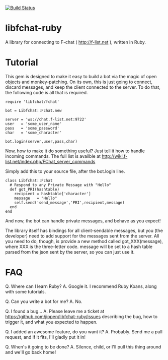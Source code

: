 [![Build Status](https://secure.travis-ci.org/jippen/libfchat-ruby.png?branch=master)](http://travis-ci.org/jippen/libfchat-ruby)

libfchat-ruby
=============

A library for connecting to F-chat ( http://f-list.net ), written in Ruby.

Tutorial
========
This gem is designed to make it easy to build a bot via the magic of open
objects and monkey-patching. On its own, this is just going to connect, 
discard messages, and keep the client connected to the server. To do that,
the following code is all that is required.

    require 'libfchat/fchat'
    
    bot = Libfchat::Fchat.new
    
    server = 'ws://chat.f-list.net:9722'
    user   = 'some_user_name'
    pass   = 'some_password'
    char   = 'some_character'
    
    bot.login(server,user,pass,char)


Now, how to make it do something useful? Just tell it how to handle incoming
commands. The full list is availble at http://wiki.f-list.net/index.php/FChat_server_commands

Simply add this to your source file, after the bot.login line.

    class Libfchat::Fchat
      # Respond to any Private Message with "Hello"
      def got_PRI(hashtable)
        recipient = hashtable['character']
        message   = "Hello"
        self.send('send_message','PRI',recipient,message)
      end
    end

And now, the bot can handle private messages, and behave as you expect!

The library itself has bindings for all client-sendable messages, but you (the
developer) need to add support for the messages sent from the server. All you
need to do, though, is provide a new method called got\_XXX(message), where
XXX is the three-letter code. message will be set to a hash table parsed from
the json sent by the server, so you can just use it.


FAQ
===

Q. Where can I learn Ruby?
A. Google it. I recommend Ruby Koans, along with some tutorials.

Q. Can you write a bot for me?
A. No.

Q. I found a bug...
A. Please leave me a ticket at https://github.com/jippen/libfchat-ruby/issues 
describing the bug, how to trigger it, and what you expected to happen.

Q. I added an awesome feature, do you want it?
A. Probably. Send me a pull request, and if it fits, I'll gladly put it in!

Q. When's it going to be done?
A. Silence, child, or I'll pull this thing around and we'll go back home!

